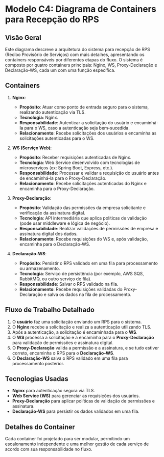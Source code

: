 # Modelo C4: Diagrama de Containers para Recepção do RPS

## Visão Geral

Este diagrama descreve a arquitetura do sistema para recepção de RPS (Recibo Provisório de Serviços) com mais detalhes, apresentando os containers responsáveis por diferentes etapas do fluxo. O sistema é composto por quatro containers principais: Nginx, WS, Proxy-Declaração e Declaração-WS, cada um com uma função específica.

## Containers

1. **Nginx**:
   - **Propósito**: Atuar como ponto de entrada seguro para o sistema, realizando autenticação via TLS.
   - **Tecnologia**: Nginx.
   - **Responsabilidade**: Autenticar a solicitação do usuário e encaminhá-la para o WS, caso a autenticação seja bem-sucedida.
   - **Relacionamento**: Recebe solicitações dos usuários e encaminha as solicitações autenticadas para o WS.

2. **WS (Serviço Web)**:
   - **Propósito**: Receber requisições autenticadas de Nginx.
   - **Tecnologia**: Web Service desenvolvido com tecnologias de microserviços (ex: Spring Boot, Express, etc.).
   - **Responsabilidade**: Processar e validar a requisição do usuário antes de encaminhá-la para o Proxy-Declaração.
   - **Relacionamento**: Recebe solicitações autenticadas do Nginx e encaminha para o Proxy-Declaração.

3. **Proxy-Declaração**:
   - **Propósito**: Validação das permissões da empresa solicitante e verificação da assinatura digital.
   - **Tecnologia**: API intermediária que aplica políticas de validação (pode usar middleware e lógica de negócio).
   - **Responsabilidade**: Realizar validações de permissões de empresa e assinatura digital dos dados.
   - **Relacionamento**: Recebe requisições do WS e, após validação, encaminha para o Declaração-WS.

4. **Declaração-WS**:
   - **Propósito**: Persistir o RPS validado em uma fila para processamento ou armazenamento.
   - **Tecnologia**: Serviço de persistência (por exemplo, AWS SQS, RabbitMQ, ou outro serviço de fila).
   - **Responsabilidade**: Salvar o RPS validado na fila.
   - **Relacionamento**: Recebe requisições validadas do Proxy-Declaração e salva os dados na fila de processamento.

## Fluxo de Trabalho Detalhado

1. O **usuário** faz uma solicitação enviando um RPS para o sistema.
2. O **Nginx** recebe a solicitação e realiza a autenticação utilizando TLS.
3. Após a autenticação, a solicitação é encaminhada para o **WS**.
4. O **WS** processa a solicitação e a encaminha para o **Proxy-Declaração** para validação de permissões e assinatura digital.
5. O **Proxy-Declaração** valida a permissão e a assinatura, e se tudo estiver correto, encaminha o RPS para o **Declaração-WS**.
6. O **Declaração-WS** salva o RPS validado em uma fila para processamento posterior.

## Tecnologias Usadas

- **Nginx** para autenticação segura via TLS.
- **Web Service (WS)** para gerenciar as requisições dos usuários.
- **Proxy-Declaração** para aplicar políticas de validação de permissões e assinatura.
- **Declaração-WS** para persistir os dados validados em uma fila.

## Detalhes do Container

Cada container foi projetado para ser modular, permitindo um escalonamento independente e uma melhor gestão de cada serviço de acordo com sua responsabilidade no fluxo.

